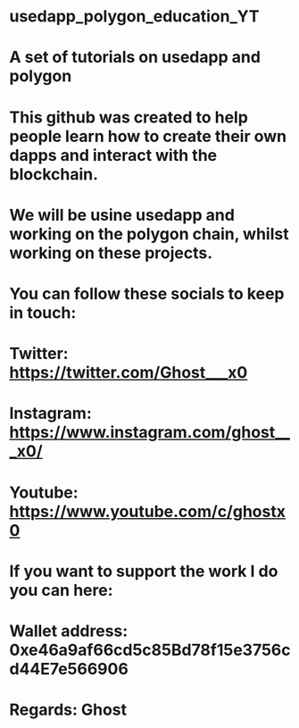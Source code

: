 # usedapp_polygon_education_YT
# A set of tutorials on usedapp and polygon

# This github was created to help people learn how to create their own dapps and interact with the blockchain. 
# We will be usine usedapp and working on the polygon chain, whilst working on these projects.

# You can follow these socials to keep in touch:

# Twitter: https://twitter.com/Ghost___x0
# Instagram: https://www.instagram.com/ghost___x0/
# Youtube: https://www.youtube.com/c/ghostx0

# If you want to support the work I do you can here:

# Wallet address: 0xe46a9af66cd5c85Bd78f15e3756cd44E7e566906

# Regards: Ghost    
